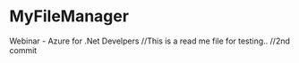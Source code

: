 # MyFileManager
Webinar - Azure for .Net Develpers
//This is a read me file for testing..
//2nd commit
